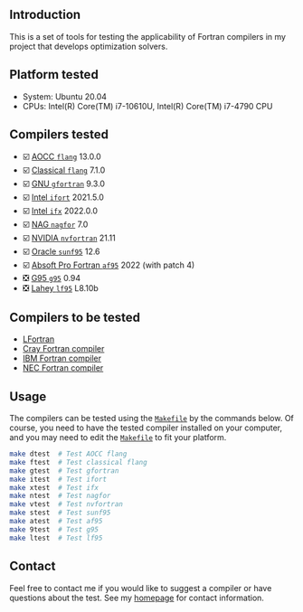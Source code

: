 ## Introduction

This is a set of tools for testing the applicability of Fortran compilers in my project
that develops optimization solvers.


## Platform tested

* System: Ubuntu 20.04
* CPUs: Intel(R) Core(TM) i7-10610U, Intel(R) Core(TM) i7-4790 CPU


## Compilers tested

* :ballot_box_with_check: [AOCC `flang`](https://developer.amd.com/amd-aocc/) 13.0.0
* :ballot_box_with_check: [Classical `flang`](https://github.com/flang-compiler/flang) 7.1.0
* :ballot_box_with_check: [GNU `gfortran`](https://gcc.gnu.org/fortran/) 9.3.0
* :ballot_box_with_check: [Intel `ifort`](https://www.intel.com/content/www/us/en/developer/tools/oneapi/fortran-compiler.html) 2021.5.0
* :ballot_box_with_check: [Intel `ifx`](https://www.intel.com/content/www/us/en/develop/documentation/fortran-compiler-oneapi-dev-guide-and-reference/top/language-reference/new-features-for-ifx.html) 2022.0.0
* :ballot_box_with_check: [NAG `nagfor`](https://www.nag.com/content/nag-fortran-compiler) 7.0
* :ballot_box_with_check: [NVIDIA `nvfortran`](https://docs.nvidia.com/hpc-sdk/index.html) 21.11
* :ballot_box_with_check: [Oracle `sunf95`](https://www.oracle.com/tools/developerstudio/downloads/developer-studio-jsp.html) 12.6
* :ballot_box_with_check: [Absoft Pro Fortran `af95`](https://www.absoft.com) 2022 (with patch 4)
* :negative_squared_cross_mark: [G95 `g95`](https://www.g95.org/downloads.shtml) 0.94
* :negative_squared_cross_mark: [Lahey `lf95`](https://lahey.com) L8.10b

## Compilers to be tested

* [LFortran](https://lfortran.org)
* [Cray Fortran compiler](https://support.hpe.com/hpesc/public/docDisplay?docId=a00115296en_us&page=OpenMP_Overview.html)
* [IBM Fortran compiler](https://www.ibm.com/products/fortran-compiler-family)
* [NEC Fortran compiler](https://www.nec.com/en/global/solutions/hpc/sx/tools.html)


## Usage

The compilers can be tested using the [`Makefile`](https://github.com/zaikunzhang/test_compiler/blob/master/Makefile)
by the commands below. Of course, you need to have the tested compiler installed on your computer,
and you may need to edit the [`Makefile`](https://github.com/zaikunzhang/test_compiler/blob/master/Makefile)
to fit your platform.

```bash
make dtest  # Test AOCC flang
make ftest  # Test classical flang
make gtest  # Test gfortran
make itest  # Test ifort
make xtest  # Test ifx
make ntest  # Test nagfor
make vtest  # Test nvfortran
make stest  # Test sunf95
make atest  # Test af95
make 9test  # Test g95
make ltest  # Test lf95
```


## Contact

Feel free to contact me if you would like to suggest a compiler or have questions about the test.
See my [homepage](https://www.zhangzk.net) for contact information.
